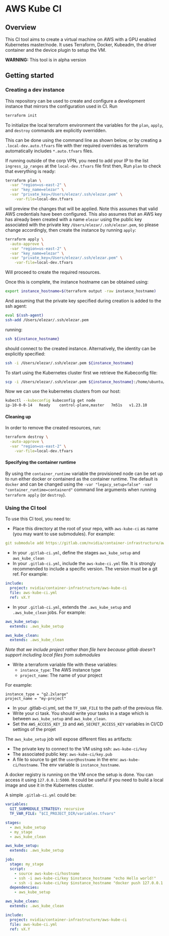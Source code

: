 # AWS Kube CI

## Overview

This CI tool aims to create a virtual machine on AWS with a GPU enabled Kubernetes
master/node. It uses Terraform, Docker, Kubeadm, the driver container and the device
plugin to setup the VM.

**WARNING:** This tool is in alpha version

## Getting started

### Creating a dev instance

This repository can be used to create and configure a development instance that mirrors the configuration used in CI. Run

```bash
terraform init
```

To initialize the local terraform environment the variables for the `plan`, `apply`, and `destroy` commands are explicitly overridden.

This can be done using the command line as shown below, or by creating a `.local-dev.auto.tfvars` file with ther required overrides as terraform automatically includes `*.auto.tfvars` files.

If running outside of the corp VPN, you need to add your IP to the list `ingress_ip_ranges` at the `local-dev.tfvars` file first then, Run `plan` to check that everything is ready:

```bash
terraform plan \
  -var "region=us-east-2" \
  -var "key_name=elezar" \
  -var "private_key=/Users/elezar/.ssh/elezar.pem" \
    -var-file=local-dev.tfvars
```
will preview the changes that will be applied. Note this assumes that valid AWS credentials have been configured. This also assumes that an AWS key has already been created with a name `elezar` using the public key associated with the private key `/Users/elezar/.ssh/elezar.pem`, so please change accordingly, then create the instance by running `apply`:

```bash
terraform apply \
  -auto-approve \
  -var "region=us-east-2" \
  -var "key_name=elezar" \
  -var "private_key=/Users/elezar/.ssh/elezar.pem" \
    -var-file=local-dev.tfvars
```
Will proceed to create the required resources.

Once this is complete, the instance hostname can be obtained using:

```bash
export instance_hostname=$(terraform output -raw instance_hostname)
```
And assuming that the private key specified during creation is added to the ssh agent:

```bash
eval $(ssh-agent)
ssh-add /Users/elezar/.ssh/elezar.pem
```

running:

```bash
ssh ${instance_hostname}
```

should connect to the created instance. Alternatively, the identity can be explicitly specified:

```bash
ssh -i /Users/elezar/.ssh/elezar.pem ${instance_hostname}
```

To start using the Kubernetes cluster first we retrieve the Kubeconfig file:

```bash
scp -i /Users/elezar/.ssh/elezar.pem ${instance_hostname}:/home/ubuntu/.kube/config kubeconfig
```

Now we can use the kubernetes clusters from our host:

```bash
kubectl --kubeconfig kubeconfig get node
ip-10-0-0-14   Ready    control-plane,master   7m51s   v1.23.10
```

#### Cleaning up

In order to remove the created resources, run:

```bash
terraform destroy \
  -auto-approve \
  -var "region=us-east-2" \
    -var-file=local-dev.tfvars
```

#### Specifying the container runtime

By using the `container_runtime` variable the provisioned node can be set up to run either docker or
containerd as the container runtime. The default is `docker` and can be changed using the `-var "legacy_setup=false" -var "container_runtime=containerd"` command line arguments when running `terraform apply` (or `destroy`).

### Using the CI tool
To use this CI tool, you need to:

- Place this directory at the root of your repo, with `aws-kube-ci` as name (you
    may want to use submodules). For example:

```yaml
git submodule add https://gitlab.com/nvidia/container-infrastructure/aws-kube-ci.git
```

- In your `.gitlab-ci.yml`, define the stages `aws_kube_setup` and `aws_kube_clean`
- In your `.gitlab-ci.yml`, include the `aws-kube-ci.yml` file. It is strongly
  recommended to include a specific version. The version must be a git ref. For example:

```yaml
include:
  project: nvidia/container-infrastructure/aws-kube-ci
  file: aws-kube-ci.yml
  ref: vX.Y
```

- In your `.gitlab-ci.yml`, extends the `.aws_kube_setup` and `.aws_kube_clean`
  jobs. For example:

```yaml
aws_kube_setup:
  extends: .aws_kube_setup

aws_kube_clean:
  extends: .aws_kube_clean
```

_Note that we include project rather than file here because gitlab doesn't support including local files from submodules_

- Write a terraform variable file with these variables:
  - `instance_type`: The AWS instance type
  - `project_name`: The name of your project

For example:

```
instance_type = "g2.2xlarge"
project_name = "my-project"
```
- In your .gitlab-ci.yml, set the `TF_VAR_FILE` to the path of the previous file.
- Write your ci task. You should write your tasks in a stage which is between `aws_kube_setup` and `aws_kube_clean`.
- Set the `AWS_ACCESS_KEY_ID` and `AWS_SECRET_ACCESS_KEY` variables in CI/CD
  settings of the projet

The `aws_kube_setup` job will expose different files as artifacts:
- The private key to connect to the VM using ssh: `aws-kube-ci/key`
- The associated public key: `aws-kube-ci/key.pub`
- A file to source to get the `user@hostname` in the env: `aws-kube-ci/hostname`. The env
variable is `instance_hostname`.

A docker registry is running on the VM once the setup is done. You can access it
using `127.0.0.1:5000`. It could be useful if you need to build a local image
and use it in the Kubernetes cluster.

A simple `.gitlab-ci.yml` could be:

```yaml
variables:
  GIT_SUBMODULE_STRATEGY: recursive
  TF_VAR_FILE: "$CI_PROJECT_DIR/variables.tfvars"

stages:
  - aws_kube_setup
  - my_stage
  - aws_kube_clean

aws_kube_setup:
  extends: .aws_kube_setup

job:
  stage: my_stage
  script:
    - source aws-kube-ci/hostname
    - ssh -i aws-kube-ci/key $instance_hostname "echo Hello world!"
    - ssh -i aws-kube-ci/key $instance_hostname "docker push 127.0.0.1:5000/my_image"
  dependencies:
    - aws_kube_setup

aws_kube_clean:
  extends: .aws_kube_clean

include:
  project: nvidia/container-infrastructure/aws-kube-ci
  file: aws-kube-ci.yml
  ref: vX.Y
```
